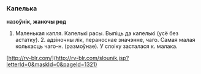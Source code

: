 ### Капелька
**назоўнік, жаночы род**

1. Маленькая капля. Капелькі расы. Выпіць да капелькі (усё без астатку). 2. адзіночны лік, пераноснае значэнне, чаго. Самая малая колькасць чаго-н. (размоўнае). У слоіку засталася к. малака.

<a rel="author">[http://rv-blr.com/](http://rv-blr.com/slounik.jsp?letterId=0&maskId=0&pageId=1321)</a>
